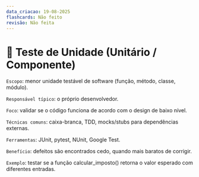 ```yaml
---
data_criacao: 19-08-2025
flashcards: Não feito
revisão: Não feita
---
```

# 🔹 Teste de Unidade (Unitário / Componente)

``Escopo``: menor unidade testável de software (função, método, classe, módulo).

``Responsável típico``: o próprio desenvolvedor.

``Foco``: validar se o código funciona de acordo com o design de baixo nível.

``Técnicas comuns``: caixa-branca, TDD, mocks/stubs para dependências externas.

``Ferramentas``: JUnit, pytest, NUnit, Google Test.

``Benefício``: defeitos são encontrados cedo, quando mais baratos de corrigir.

``Exemplo``: testar se a função calcular_imposto() retorna o valor esperado com diferentes entradas.